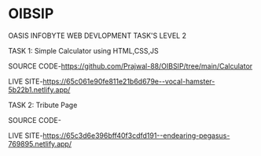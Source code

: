 # OIBSIP
OASIS INFOBYTE WEB DEVLOPMENT TASK'S
LEVEL 2

TASK 1: Simple Calculator using HTML,CSS,JS

SOURCE CODE-https://github.com/Prajwal-88/OIBSIP/tree/main/Calculator

LIVE SITE-https://65c061e90fe811e21b6d679e--vocal-hamster-5b22b1.netlify.app/


TASK 2: Tribute Page

SOURCE CODE-

LIVE SITE-https://65c3d6e396bff40f3cdfd191--endearing-pegasus-769895.netlify.app/
